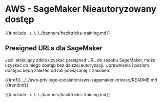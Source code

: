 # AWS - SageMaker Nieautoryzowany dostęp

{{#include ../../../../banners/hacktricks-training.md}}

## Presigned URLs dla SageMaker

Jeśli atakujący zdoła uzyskać presigned URL do zasobu SageMaker, może uzyskać do niego dostęp bez dalszej autoryzacji. Uprawnienia i poziom dostępu będą zależeć od roli powiązanej z zasobem:

{{#ref}}
../../aws-privilege-escalation/aws-sagemaker-privesc/README.md
{{#endref}}

{{#include ../../../../banners/hacktricks-training.md}}

